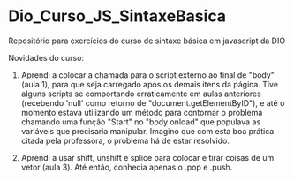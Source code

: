 # Dio_Curso_JS_SintaxeBasica
Repositório para exercícios do curso de sintaxe básica em javascript da DIO

Novidades do curso: 

1. Aprendi a colocar a chamada para o script externo ao final de "body" (aula 1), para que seja carregado após os demais itens da página. Tive alguns scripts se comportando erraticamente em aulas anteriores (recebendo 'null' como retorno de "document.getElementByID"), e até o momento estava utilizando um método para contornar o problema chamando uma função "Start" no "body onload" que populava as variáveis que precisaria manipular. Imagino que com esta boa prática citada pela professora, o problema há de estar resolvido.

2. Aprendi a usar shift, unshift e splice para colocar e tirar coisas de um vetor (aula 3). Até então, conhecia apenas o .pop e .push.
